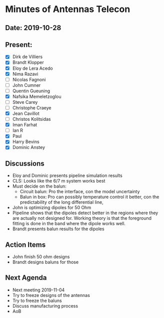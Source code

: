 # Minutes of Antennas Telecon
## Date: 2019-10-28
## Present: 
- [x] Dirk de Villiers
- [x] Brandt Klopper
- [x] Eloy de Lera Acedo
- [x] Nima Razavi
- [ ] Nicolas Fagnoni
- [ ] John Cumner
- [ ] Quentin Gueuning
- [x] Nafsika Memeletzoglou
- [ ] Steve Carey
- [ ] Christophe Craeye
- [x] Jean Cavillot
- [ ] Christos Kolitsidas
- [x] Iman Farhat
- [ ] Ian R 
- [x] Paul
- [x] Harry Bevins
- [x] Dominic Anstey

## Discussions
- Eloy and Dominic presents pipeline simulation results
- CLS: Looks like the 6/7 m system works best
- Must decide on the balun:
    - Circuit balun: Pro the interface, con the model uncertainty
    - Balun in box: Pro can possibly temperature control it better, con the predictability of the long differential line,  
- John is optimizing dipoles for 50 Ohm
- Pipeline shows that the dipoles detect better in the regions where they are actually not designed for.  Working theory is that the foreground fitting is done in the band where the dipole works well.
- Brandt presents balun results for the dipoles

## Action Items
- John finish 50 ohm designs
- Brandt designs baluns for those

## Next Agenda
- Next meeting 2019-11-04
- Try to freeze designs of the antennas
- Try to freeze the baluns
- Discuss manufacturing process
- AoB

